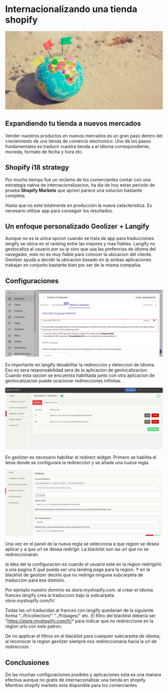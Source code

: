 # Internacionalizando una tienda shopify

![The San Juan Mountains are beautiful!](/assets/imgs/bolitamundo.jpg "Mapa del Mundo")


## Expandiendo tu tienda a nuevos mercados

Vender nuestros productos en nuevos mercados es un gran paso dentro del creciemiento de una tienda de comercio electronico.
Uno de los pasos fundamentales es traducir nuestra tienda a el idioma correspondiente, moneda, formato de fecha y hora etc.

## Shopify i18 strategy

Por mucho tiempo fue un reclamo de los comerciantes contar con una estrategia nativa de internacionalizacion, ha dia de hoy estan periodo de prueba **Shopify Markets** que apriori parece una solucion bastante completa.

Hasta que no este totalmente en produccion la nueva catacteristica. Es necesario utilizar app para conseguir los resultados.

## Un enfoque personalizado Geolizer + Langify  

Aunque no es la unica opcion cuando se trata de app para traducciones langify se ubica en el ranking entre las mejores y mas fiables. Langify no geolocaliza al usuario por su ip sino que usa las prefencias de idioma del navegador, esto no es muy fiable para conocer la ubicacion del cliente. Geolizer ayuda a decidir la ubicacion basado  en ip  ambas aplicaciones trabajan en conjunto bastante bien por ser de la misma compañia.

## Configuraciones 

![The San Juan Mountains are beautiful!](/assets/imgs/LangifySwitcher.png "Langify")

Es importante en langify desabilitar la redireccion y deteccion de idioma. Eso es  sera responsabilidad sera de la aplicacion de geolocalizacion. Cuando esta opcion se encuentra habilitada junto con otra aplicacion de geolocalizacion puede ocacionar redirecciones infinitas.

![Geolizer Dashboard](/assets/imgs/GeolizerDashboard.png "Geolizer")

En geolizer es necesario habilitar el redirect widget. Primero se habilita el tema donde se configurara la redireccion y se añade una nueva regla.

![Dashboard Redirect](/assets/imgs/RedirectWidget.png "Mapa del Mundo")

Una vez en el panel de la nueva regla se selecciona a que region se desea aplicar y a que url se desea redirigir. La blacklist son las url que no se redireccionaran.

la idea del la configuracion es cuando el usuario este en la region redirigirlo a una pagina X que pueda ser una landing page para la region. Y en la blacklist de geolizer decirle que no rediriga ninguna subcarpeta de traduccion para ese dominio. 

Por ejemplo nuestro dominio es store.myshopify.com. al crear el idioma frances langify crea la traduccion bajo la subcarpeta store.myshopify.com/fr/

Todas las url traducidas al frances con langify quedarian de la siguiente forma
"../fr/collection/" "../fr/pages/" etc. El filtro del blacklist deberia ser "https://store.myshopify.com/fr/* para indicar que no redireccione en la region urls con este patron.


De no applicar el filtros en el blacklist para cualquier subcarpeta de idioma, al reconocer la region geolizer siempre nos redireccionaria hacia la url de redireccion.

## Conclusiones

De las muchas configuraciones posibles y aplicaciones esta es una manara efectiva aunque no gratis de internacionalizar una tienda en shopify. Mientras shopify markets esta disponible para los comerciantes 
